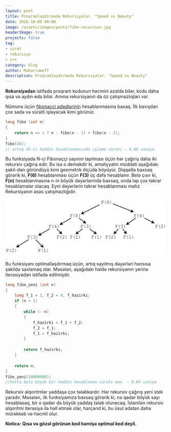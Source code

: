 ```yaml
---
layout: post
title: Proqramlaşdırmada Rekursiyalar. "Speed vs Beauty"
date: 2016-10-09 00:00
image: /assets/images/posts/fibo-recursion.jpg
headerImage: true
projects: false
tag:
- sürət
- rekursiya
- c++
category: blog
author: Maharramoff
description: Proqramlaşdırmada Rekursiyalar. "Speed vs Beauty"
---
```


**Rekursiyadan** istifadə proqram kodunun həcmini azalda bilər, kodu daha qısa və aydın edə bilər. Amma rekursiyanın da öz çatışmazlıqları var.

Nümunə üçün [fibonaççi ədədlərinin](https://www.wikiwand.com/az/Fibona%C3%A7%C3%A7i_%C9%99d%C9%99dl%C9%99ri?fbclid=IwAR0HZf7q70zEAXPO7P90-v_rsOE8VCP1NQz6QIsObi4rhNVnQOTvg3FLJK0) hesablanmasına baxaq. İlk baxışdan çox sadə və sürətli işləyəcək kimi görünür.
```cpp
long fibo (int n)
{     
    return n <= 1 ? n : fibo(n - 1) + fibo(n - 2);
}
fibo(45);  
// artıq 45-ci həddin hesablanmasında işləmə sürəti ~ 9.08 saniyə
```

Bu funksiyada N-ci Fibonaççi sayının tapılması üçün hər çağırış daha iki rekursiv çağırış edir. Bu isə o deməkdir ki, əməliyyatın müddəti aşağıdakı şəkil-dən göründüyü kimi geometrik ölçüdə böyüyür. Diqqətlə baxsaq görərik ki, **F(6)** hesablanması üçün **F(3)** üç dəfə hesablanır. Belə çıxır ki, **F(n)** hesablanmasına n-in böyük dəyərlərində baxsaq, onda lap çox təkrar hesablamalar olacaq. Eyni dəyərlərin təkrar hesablanması məhz Rekursiyanın əsas çatışmazlığıdır.

![](/assets/images/posts/fibo-recursion.jpg)

Bu funksiyanı optimallaşdırmaq üçün, artıq sayılmış dəyərləri hansısa şəkildə saxlamaq olar. Məsələn, aşağıdakı həldə rekursiyanın yerinə iterasiyadan istifadə edilmişdir.
```cpp
long fibo_yeni (int n)
{ 
    long f_1 = 1, f_2 = 0, f_hazirki; 
    if (n > 1) 
    { 	
        while (--n) 
        {            
            f_hazirki = f_1 + f_2; 
            f_2 = f_1; 
            f_1 = f_hazirki; 
        }   
        
        return f_hazirki;
    }
    
    return n;
}  
fibo_yeni(10000000); 
//hətta belə böyük bir həddin hesablanma sürəti max. ~ 0.04 saniyə
```
Rekursiv alqoritmlər yaddaşa çox tələbkardır. Hər rekursiv çağırış yeni stek yaradır. Məsələn, ilk funksiyamıza baxsaq görərik ki, nə qədər böyük sayı hesablasaq, bir o qədər də böyük yaddaş tələb olunacaq. İstənilən rekursiv alqoritmi iterasiya ilə həll etmək olar, hərçənd ki, bu üsul adətən daha mürəkkəb və həcmli olur.

**Nəticə: Qısa və gözəl görünən kod həmişə optimal kod deyil.**
